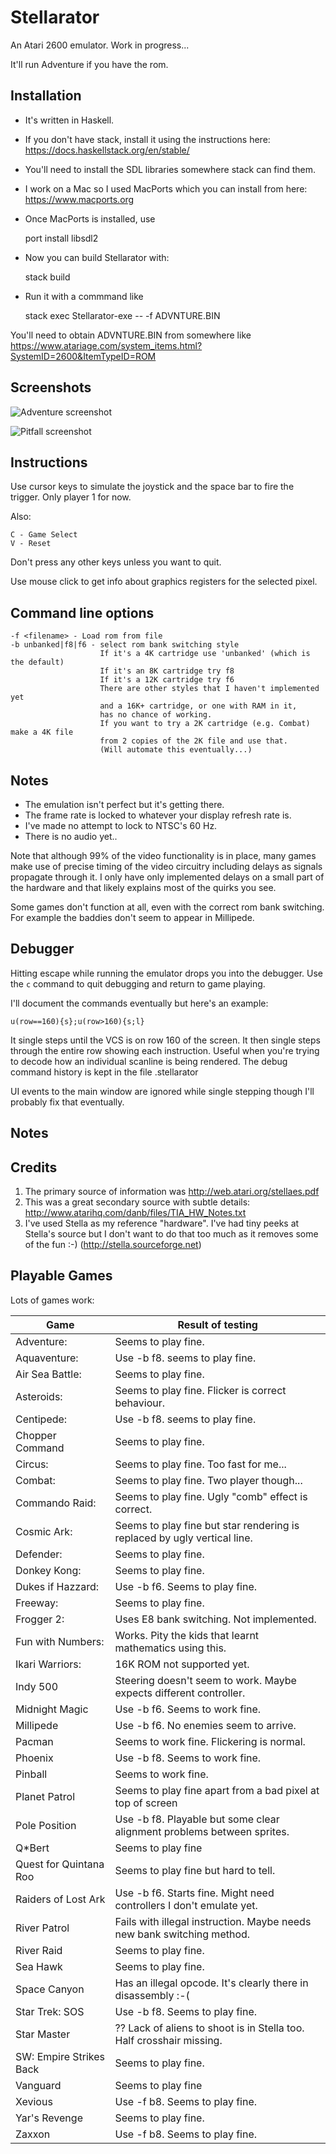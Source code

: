 # Stellarator

An Atari 2600 emulator.
Work in progress...

It'll run Adventure if you have the rom.

Installation
------------
* It's written in Haskell.
* If you don't have stack, install it using the instructions here: https://docs.haskellstack.org/en/stable/
* You'll need to install the SDL libraries somewhere stack can find them.
* I work on a Mac so I used MacPorts which you can install from here: https://www.macports.org

* Once MacPorts is installed, use

    port install libsdl2

* Now you can build Stellarator with:

    stack build
    
* Run it with a commmand like

    stack exec Stellarator-exe -- -f ADVNTURE.BIN

You'll need to obtain ADVNTURE.BIN from somewhere like https://www.atariage.com/system_items.html?SystemID=2600&ItemTypeID=ROM

Screenshots
-----------
![Adventure screenshot](docs/adventure.gif?raw=true "Adventure Screenshot")

![Pitfall screenshot](docs/pitfall.gif?raw=true "Pitfall Screenshot")

Instructions
------------
Use cursor keys to simulate the joystick and the space bar to fire the trigger.
Only player 1 for now.

Also:

    C - Game Select
    V - Reset

Don't press any other keys unless you want to quit.

Use mouse click to get info about graphics registers for the selected pixel.

Command line options
--------------------

    -f <filename> - Load rom from file
    -b unbanked|f8|f6 - select rom bank switching style
                        If it's a 4K cartridge use 'unbanked' (which is the default)
                        If it's an 8K cartridge try f8
                        If it's a 12K cartridge try f6
                        There are other styles that I haven't implemented yet
                        and a 16K+ cartridge, or one with RAM in it,
                        has no chance of working.
                        If you want to try a 2K cartridge (e.g. Combat) make a 4K file
                        from 2 copies of the 2K file and use that.
                        (Will automate this eventually...)

Notes
-----
* The emulation isn't perfect but it's getting there.
* The frame rate is locked to whatever your display refresh rate is.
* I've made no attempt to lock to NTSC's 60 Hz.
* There is no audio yet..

Note that although 99% of the video functionality is in place, many games
make use of precise timing of the video circuitry including delays as
signals propagate through it. I only have only implemented delays on
a small part of the hardware and that likely explains most of the quirks
you see.

Some games don't function at all, even with the correct rom bank switching.
For example the baddies don't seem to appear in Millipede.

Debugger
--------
Hitting escape while running the emulator drops you into the debugger.
Use the `c` command to quit debugging and return to game playing.

I'll document the commands eventually but here's an example:

    u(row==160){s};u(row>160){s;l}

It single steps until the VCS is on row 160 of the screen.
It then single steps through the entire row showing each instruction.
Useful when you're trying to decode how an individual scanline is
being rendered.
The debug command history is kept in the file .stellarator

UI events to the main window are ignored while single stepping though
I'll probably fix that eventually.

Notes
-----

Credits
-------
1. The primary source of information was http://web.atari.org/stellaes.pdf
2. This was a great secondary source with subtle details: http://www.atarihq.com/danb/files/TIA_HW_Notes.txt
3. I've used Stella as my reference "hardware". I've had tiny peeks at Stella's source but I don't want
   to do that too much as it removes some of the fun :-) (http://stella.sourceforge.net)

Playable Games
--------------

Lots of games work:

| Game                   |Result of testing                                                         |
|------------------------|--------------------------------------------------------------------------|
| Adventure:             | Seems to play fine.                                                      |
| Aquaventure:           | Use -b f8. seems to play fine.                                           |
| Air Sea Battle:        | Seems to play fine.                                                      |
| Asteroids:             | Seems to play fine. Flicker is correct behaviour.                        |
| Centipede:             | Use -b f8. seems to play fine.                                           |
| Chopper Command        | Seems to play fine.                                                      |
| Circus:                | Seems to play fine. Too fast for me...                                   |
| Combat:                | Seems to play fine. Two player though...                                 |
| Commando Raid:         | Seems to play fine. Ugly "comb" effect is correct.                       |
| Cosmic Ark:            | Seems to play fine but star rendering is replaced by ugly vertical line. |
| Defender:              | Seems to play fine.                                                      |
| Donkey Kong:           | Seems to play fine.                                                      |
| Dukes if Hazzard:      | Use -b f6. Seems to play fine.                                           |
| Freeway:               | Seems to play fine.                                                      |
| Frogger 2:             | Uses E8 bank switching. Not implemented.                                 |
| Fun with Numbers:      | Works. Pity the kids that learnt mathematics using this.                 |
| Ikari Warriors:        | 16K ROM not supported yet.                                               |
| Indy 500               | Steering doesn't seem to work. Maybe expects different controller.       |
| Midnight Magic         | Use -b f6. Seems to work fine.                                           |
| Millipede              | Use -b f6. No enemies seem to arrive.                                    |
| Pacman                 | Seems to work fine. Flickering is normal.                                |
| Phoenix                | Use -b f8. Seems to work fine.                                           |
| Pinball                | Seems to work fine.                                                      |
| Planet Patrol          | Seems to play fine apart from a bad pixel at top of screen               |
| Pole Position          | Use -b f8. Playable but some clear alignment problems between sprites.   |
| Q*Bert                 | Seems to play fine                                                       |
| Quest for Quintana Roo | Seems to play fine but hard to tell.                                     |
| Raiders of Lost Ark    | Use -b f6. Starts fine. Might need controllers I don't emulate yet.      |
| River Patrol           | Fails with illegal instruction. Maybe needs new bank switching method.   |
| River Raid             | Seems to play fine.                                                      |
| Sea Hawk               | Seems to play fine.                                                      |
| Space Canyon           | Has an illegal opcode. It's clearly there in disassembly :-(             |
| Star Trek: SOS         | Use -b f8. Seems to play fine.                                           |
| Star Master            | ?? Lack of aliens to shoot is in Stella too. Half crosshair missing.     |
| SW: Empire Strikes Back| Seems to play fine.                                                      |
| Vanguard               | Seems to play fine                                                       |
| Xevious                | Use -f b8. Seems to play fine.                                           |
| Yar's Revenge          | Seems to play fine.                                                      |
| Zaxxon                 | Use -f b8. Seems to play fine.                                           |

